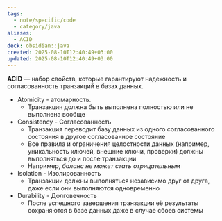 ```yaml
---
tags:
  - note/specific/code
  - category/java
aliases:
  - ACID
deck: obsidian::java
created: 2025-08-10T12:40:49+03:00
updated: 2025-08-10T12:40:49+03:00
---
```


**ACID**
—
набор свойств, которые гарантируют надежность и согласованность транзакций в базах данных.
- Atomicity - атомарность.
	- Транзакция должна быть выполнена полностью или не выполнена вообще
- Consistency - Согласованность
	- Транзакция переводит базу данных из одного согласованного состояния в другое согласованное состояние
	- Все правила и ограничения целостности данных (например, уникальность ключей, внешние ключи, проверки) должны выполняться до и после транзакции
	- Например, *баланс не может стать отрицательным*
- Isolation - Изолированность
	- Транзакции должны выполняться независимо друг от друга, даже если они выполняются одновременно
- Durability - Долговечность
	- После успешного завершения транзакции её результаты сохраняются в базе данных даже в случае сбоев системы
